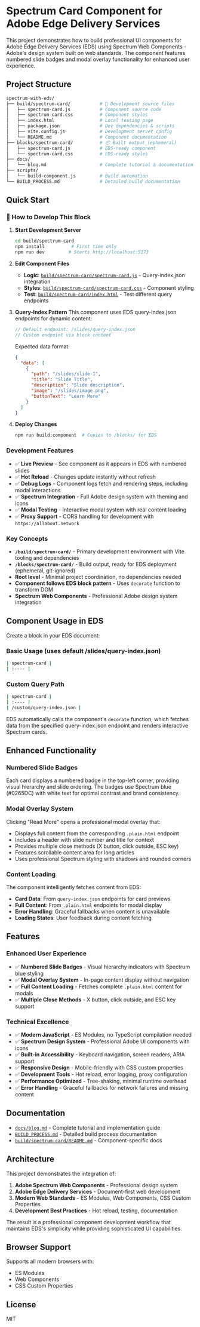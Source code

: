 # Spectrum Card Component for Adobe Edge Delivery Services

This project demonstrates how to build professional UI components for Adobe Edge Delivery Services (EDS) using Spectrum Web Components - Adobe's design system built on web standards. The component features numbered slide badges and modal overlay functionality for enhanced user experience.

## Project Structure

```bash
spectrum-with-eds/
├── build/spectrum-card/           # 🔧 Development source files
│   ├── spectrum-card.js           # Component source code
│   ├── spectrum-card.css          # Component styles
│   ├── index.html                 # Local testing page
│   ├── package.json               # Dev dependencies & scripts
│   ├── vite.config.js             # Development server config
│   └── README.md                  # Component documentation
├── blocks/spectrum-card/          # 📦 Built output (ephemeral)
│   ├── spectrum-card.js           # EDS-ready component
│   └── spectrum-card.css          # EDS-ready styles
├── docs/
│   └── blog.md                    # Complete tutorial & documentation
├── scripts/
│   └── build-component.js         # Build automation
└── BUILD_PROCESS.md               # Detailed build documentation
```

## Quick Start

### 🚀 How to Develop This Block

1. **Start Development Server**

   ```bash
   cd build/spectrum-card
   npm install          # First time only
   npm run dev         # Starts http://localhost:5173
   ```

2. **Edit Component Files**
   - **Logic**: [`build/spectrum-card/spectrum-card.js`](build/spectrum-card/spectrum-card.js) - Query-index.json integration
   - **Styles**: [`build/spectrum-card/spectrum-card.css`](build/spectrum-card/spectrum-card.css) - Component styling  
   - **Test**: [`build/spectrum-card/index.html`](build/spectrum-card/index.html) - Test different query endpoints

3. **Query-Index Pattern**
   This component uses EDS query-index.json endpoints for dynamic content:

   ```javascript
   // Default endpoint: /slides/query-index.json
   // Custom endpoint via block content
   ```

   Expected data format:

   ```json
   {
     "data": [
       {
         "path": "/slides/slide-1",
         "title": "Slide Title", 
         "description": "Slide description",
         "image": "/slides/image.png",
         "buttonText": "Learn More"
       }
     ]
   }
   ```

4. **Deploy Changes**

   ```bash
   npm run build:component  # Copies to /blocks/ for EDS
   ```

### Development Features

- ✅ **Live Preview** - See component as it appears in EDS with numbered slides
- ✅ **Hot Reload** - Changes update instantly without refresh
- ✅ **Debug Logs** - Component logs fetch and rendering steps, including modal interactions
- ✅ **Spectrum Integration** - Full Adobe design system with theming and icons
- ✅ **Modal Testing** - Interactive modal system with real content loading
- ✅ **Proxy Support** - CORS handling for development with `https://allabout.network`

### Key Concepts

- **`/build/spectrum-card/`** - Primary development environment with Vite tooling and dependencies
- **`/blocks/spectrum-card/`** - Build output, ready for EDS deployment (ephemeral, git-ignored)
- **Root level** - Minimal project coordination, no dependencies needed
- **Component follows EDS block pattern** - Uses `decorate` function to transform DOM
- **Spectrum Web Components** - Professional Adobe design system integration

## Component Usage in EDS

Create a block in your EDS document:

### Basic Usage (uses default /slides/query-index.json)

```bash
| spectrum-card |
| :---- |
```

### Custom Query Path

```bash
| spectrum-card |
| :---- |
| /custom/query-index.json |
```

EDS automatically calls the component's `decorate` function, which fetches data from the specified query-index.json endpoint and renders interactive Spectrum cards.

## Enhanced Functionality

### Numbered Slide Badges

Each card displays a numbered badge in the top-left corner, providing visual hierarchy and slide ordering. The badges use Spectrum blue (#0265DC) with white text for optimal contrast and brand consistency.

### Modal Overlay System

Clicking "Read More" opens a professional modal overlay that:

- Displays full content from the corresponding `.plain.html` endpoint
- Includes a header with slide number and title for context
- Provides multiple close methods (X button, click outside, ESC key)
- Features scrollable content area for long articles
- Uses professional Spectrum styling with shadows and rounded corners

### Content Loading

The component intelligently fetches content from EDS:

- **Card Data**: From `query-index.json` endpoints for card previews
- **Full Content**: From `.plain.html` endpoints for modal display
- **Error Handling**: Graceful fallbacks when content is unavailable
- **Loading States**: User feedback during content fetching

## Features

### Enhanced User Experience

- ✅ **Numbered Slide Badges** - Visual hierarchy indicators with Spectrum blue styling
- ✅ **Modal Overlay System** - In-page content display without navigation
- ✅ **Full Content Loading** - Fetches complete `.plain.html` content for modals
- ✅ **Multiple Close Methods** - X button, click outside, and ESC key support

### Technical Excellence

- ✅ **Modern JavaScript** - ES Modules, no TypeScript compilation needed
- ✅ **Spectrum Design System** - Professional Adobe UI components with icons
- ✅ **Built-in Accessibility** - Keyboard navigation, screen readers, ARIA support
- ✅ **Responsive Design** - Mobile-friendly with CSS custom properties
- ✅ **Development Tools** - Hot reload, error logging, proxy configuration
- ✅ **Performance Optimized** - Tree-shaking, minimal runtime overhead
- ✅ **Error Handling** - Graceful fallbacks for network failures and missing content

## Documentation

- [`docs/blog.md`](docs/blog.md) - Complete tutorial and implementation guide
- [`BUILD_PROCESS.md`](BUILD_PROCESS.md) - Detailed build process documentation
- [`build/spectrum-card/README.md`](build/spectrum-card/README.md) - Component-specific docs

## Architecture

This project demonstrates the integration of:

1. **Adobe Spectrum Web Components** - Professional design system
2. **Adobe Edge Delivery Services** - Document-first web development
3. **Modern Web Standards** - ES Modules, Web Components, CSS Custom Properties
4. **Development Best Practices** - Hot reload, testing, documentation

The result is a professional component development workflow that maintains EDS's simplicity while providing sophisticated UI capabilities.

## Browser Support

Supports all modern browsers with:

- ES Modules
- Web Components
- CSS Custom Properties

## License

MIT
